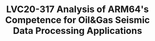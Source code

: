 ---
categories:
- lvc20
description: Each seismic survey in Oil & Gas exploration generates tons of seismic
  wave data, typically hundreds of Terabytes. Transforming the huge amount of data
  into a accurate earth subsurface model requires exascale level computing power.
  This presentation will analyze the computing requirements and trends in seismic
  data processing, evaluate the competence of the current generations ARM64 SoCs and
  the new features required.
image: /assets/images/featured-images/lvc20/LVC20-317.png
session_id: LVC20-317
session_room: '[Track 3] DataCenter'
session_slot:
  end_time: 2020-09-24 18:25
  start_time: 2020-09-24 18:00
session_speakers:
- speaker_bio: Distinguished Technologist at Huawei/Futurewei, working on ARM64 Data
    Center Compute and Ascend AI Compute Ecosystem Building, Future Compute &amp;
    Autonomous Driving Technologies since 2019.6&lt;br&gt;&lt;br&gt;Chief Architect
    of Intelligent Computing at Huawei &amp; the head of D-Application Lab, oversaw
    the development of easy to use &amp; performance optimized Atlas AI Training and
    Inferencing systems based on Nvidia GPU and Huawei in-House Developed Ascend AI-ASIC
    from 2018.7-2019.5&lt;br&gt;&lt;br&gt;The Chief Architect of IT Hardware at Huawei
    and oversaw the architecture design of Atlas Heterogeneous Computing Platform
    with Modular, Scalable, Composable designs for AI &amp; HPC from 2016-2018.6&lt;br&gt;&lt;br&gt;The
    Chief Architect of IT Hardware at Huawei and in charge of the Barreleye Storage
    Array Architecture Design with All Flash, All IP, All NVMe, All Intelligent and
    Scale at Will features from 2015 to 2017.&lt;br&gt;&lt;br&gt;The Chief Architect
    of Huawei E9000 Converged Blade Server, the industry leading converged Blade scalable
    for X86 &amp; Fabric in 2021 &amp; beyond for Cloud, HPC &amp; Enterprise from
    2011 to 2015; one of the initiators of NFV, Converged Infrastructure and HyperConverged
    Infrastructure at Huawei.&lt;br&gt;&lt;br&gt;Principal Engineer for Data Center
    Networking &amp; Switch &amp; Wireless AGW Architecture Research and CDN Product
    Development, the architecture initiator of Huawei Orthogonal Interconnected CE12800
    Family Data Center Switch, from 2007 to 2011.&lt;br&gt;&lt;br&gt;Before joining
    Huawei in 2007, Mr. Liu was an Engineering Director/Sr. Manager for Multi-Media
    Wireline and Wireless Gateway Products at Santera Systems from 1999 to 2007; and
    led multiple HPC/Parallel Processing and ATM Switch research projects /product
    development as Sr. Engineer / Hardware Engineering Director at Inst. 706 / GaoHong
    Telecom respectively in Beijing from 1990 to 1999.&lt;br&gt;&lt;br&gt;Mr. Liu
    received his BS &amp; MS Degrees in Computer Architecture &amp; Parallel Processing
    from Tsinghua &amp; Chinese Academy of Sciences, respectively in 1982 &amp; 1990
  speaker_company: USA
  speaker_image: http://avatars.sched.co/a/c5/9465714/avatar.jpg.320x320px.jpg?326
  speaker_name: Jinshui Liu
  speaker_position: Distinguished Technologist
  speaker_role: attendee, speaker
session_track: HPC
tag: session
tags: HPC
title: LVC20-317 Analysis of ARM64's Competence for Oil&Gas Seismic Data Processing
  Applications
amazon_s3_presentation_url: https://static.linaro.org/connect/lvc20/presentations/LVC20-317-0.pdf
amazon_s3_video_url: https://static.linaro.org/connect/lvc20/videos/lvc20-317.mp4
---
